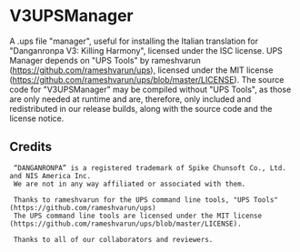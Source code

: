 # V3UPSManager

A .ups file "manager", useful for installing the Italian translation for "Danganronpa V3: Killing Harmony", licensed under the ISC license.
UPS Manager depends on "UPS Tools" by rameshvarun (https://github.com/rameshvarun/ups), licensed under the MIT license (https://github.com/rameshvarun/ups/blob/master/LICENSE).
The source code for "V3UPSManager" may be compiled without "UPS Tools", as those are only needed at runtime and are, therefore, only included and redistributed in our release builds, along with the source code and the license notice.

## Credits ##

     “DANGANRONPA” is a registered trademark of Spike Chunsoft Co., Ltd. and NIS America Inc.
     We are not in any way affiliated or associated with them.
     
     Thanks to rameshvarun for the UPS command line tools, "UPS Tools" (https://github.com/rameshvarun/ups)
     The UPS command line tools are licensed under the MIT license (https://github.com/rameshvarun/ups/blob/master/LICENSE).
     
     Thanks to all of our collaborators and reviewers.
